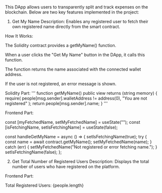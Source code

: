 This DApp allows users to transparently split and track expenses on the blockchain. Below are two key features implemented in the project:

1. Get My Name
Description:
Enables any registered user to fetch their own registered name directly from the smart contract.

How It Works:

The Solidity contract provides a getMyName() function.

When a user clicks the "Get My Name" button in the DApp, it calls this function.

The function returns the name associated with the connected wallet address.

If the user is not registered, an error message is shown.

Solidity Part: 
'''
function getMyName() public view returns (string memory) {
    require(
        people[msg.sender].walletAddress != address(0),
        "You are not registered"
    );
    return people[msg.sender].name;
}
'''

Frontend Part:

const [myFetchedName, setMyFetchedName] = useState("");
const [isFetchingName, setIsFetchingName] = useState(false);

const handleGetMyName = async () => {
  setIsFetchingName(true);
  try {
    const name = await contract.getMyName();
    setMyFetchedName(name);
  } catch (err) {
    setMyFetchedName("Not registered or error fetching name.");
  }
  setIsFetchingName(false);
};

2. Get Total Number of Registered Users
Description:
Displays the total number of users who have registered on the platform.

Frontend Part:
<p>Total Registered Users: {people.length}</p>

